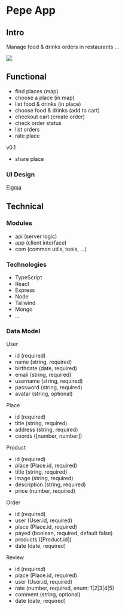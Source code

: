 # Pepe App

## Intro

Manage food & drinks orders in restaurants ...

![](https://media.giphy.com/media/v1.Y2lkPTc5MGI3NjExYTkydXNpY2c4cnIxdTNjczUxMTgxN3prb3QwampmeHV4M3Zianp5NSZlcD12MV9naWZzX3NlYXJjaCZjdD1n/9VvburUVlHpuvOQ7ph/giphy.gif)

## Functional

- find places (map)
- choose a place (in map)
- list food & drinks (in place)
- choose food & drinks (add to cart)
- checkout cart (create order)
- check order status
- list orders
- rate place

v0.1
- share place

### UI Design

[Figma](https://www.figma.com/file/cw8K38zpv36iQkjQA5fVXC/App?type=design&node-id=0-1&mode=design&t=RHFOp1rBhBeRDwEs-0)

## Technical

### Modules

- api (server logic)
- app (client interface)
- com (common utils, tools, ...)

### Technologies

- TypeScript
- React
- Express
- Node
- Tailwind
- Mongo
- ...

### Data Model

User
- id (required)
- name (string, required)
- birthdate (date, required)
- email (string, required)
- username (string, required)
- password (string, required)
- avatar (string, optional)

Place
- id (required)
- title (string, required)
- address (string, required)
- coords ([number, number])

Product
- id (required)
- place (Place.id, required)
- title (string, required)
- image (string, required)
- description (string, required)
- price (number, required)

Order
- id (required)
- user (User.id, required)
- place (Place.id, required)
- payed (boolean, required, default false)
- products ([Product.id])
- date (date, required)

Review
- id (required)
- place (Place.id, required)
- user (User.id, required)
- rate (number, required, enum: 1|2|3|4|5)
- comment (string, optional)
- date (date, required)

